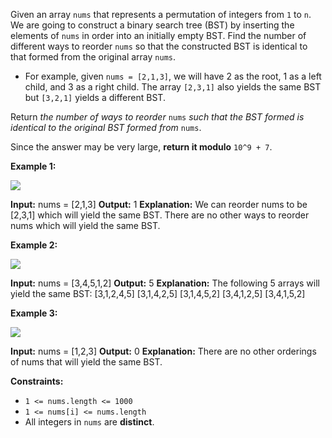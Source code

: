 
Given an array  `nums`  that represents a permutation of integers from  `1`  to  `n`. We are going to construct a binary search tree (BST) by inserting the elements of  `nums`  in order into an initially empty BST. Find the number of different ways to reorder  `nums`  so that the constructed BST is identical to that formed from the original array  `nums`.

-   For example, given  `nums = [2,1,3]`, we will have 2 as the root, 1 as a left child, and 3 as a right child. The array  `[2,3,1]`  also yields the same BST but  `[3,2,1]`  yields a different BST.

Return  _the number of ways to reorder_  `nums`  _such that the BST formed is identical to the original BST formed from_  `nums`.

Since the answer may be very large,  **return it modulo** `10^9 + 7`.

**Example 1:**

![](https://assets.leetcode.com/uploads/2020/08/12/bb.png)

**Input:** nums = [2,1,3]
**Output:** 1
**Explanation:** We can reorder nums to be [2,3,1] which will yield the same BST. There are no other ways to reorder nums which will yield the same BST.

**Example 2:**

![](https://assets.leetcode.com/uploads/2020/08/12/ex1.png)

**Input:** nums = [3,4,5,1,2]
**Output:** 5
**Explanation:** The following 5 arrays will yield the same BST:
[3,1,2,4,5]
[3,1,4,2,5]
[3,1,4,5,2]
[3,4,1,2,5]
[3,4,1,5,2]

**Example 3:**

![](https://assets.leetcode.com/uploads/2020/08/12/ex4.png)

**Input:** nums = [1,2,3]
**Output:** 0
**Explanation:** There are no other orderings of nums that will yield the same BST.

**Constraints:**

-   `1 <= nums.length <= 1000`
-   `1 <= nums[i] <= nums.length`
-   All integers in  `nums`  are  **distinct**.